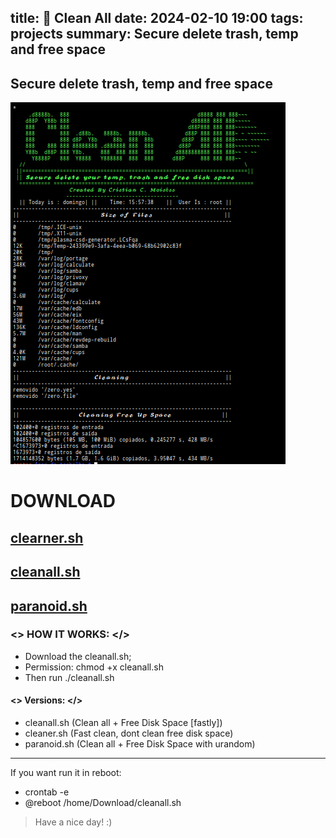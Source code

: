 title: 🧹 Clean All
date: 2024-02-10 19:00
tags: projects
summary: Secure delete trash, temp and free space
---
Secure delete trash, temp and free space
---
![clean](/images/clean.png)

# DOWNLOAD
## [clearner.sh](/download/clearner.sh)
## [cleanall.sh](/download/cleanall.sh)
## [paranoid.sh](/download/paranoid.sh)

### <> HOW IT WORKS: </>

- Download the cleanall.sh;
- Permission: chmod +x cleanall.sh
- Then run ./cleanall.sh  
#### <> Versions: </>
 - cleanall.sh (Clean all + Free Disk Space [fastly])
 - cleaner.sh (Fast clean, dont clean free disk space)
 - paranoid.sh (Clean all + Free Disk Space with urandom)
_______________________________________________________

If you want run it in reboot:
- crontab -e
- @reboot /home/Download/cleanall.sh

 > Have a nice day! :)
